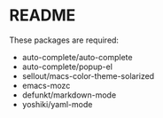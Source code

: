 # README
These packages are required:
* auto-complete/auto-complete
* auto-complete/popup-el
* sellout/macs-color-theme-solarized
* emacs-mozc
* defunkt/markdown-mode
* yoshiki/yaml-mode

